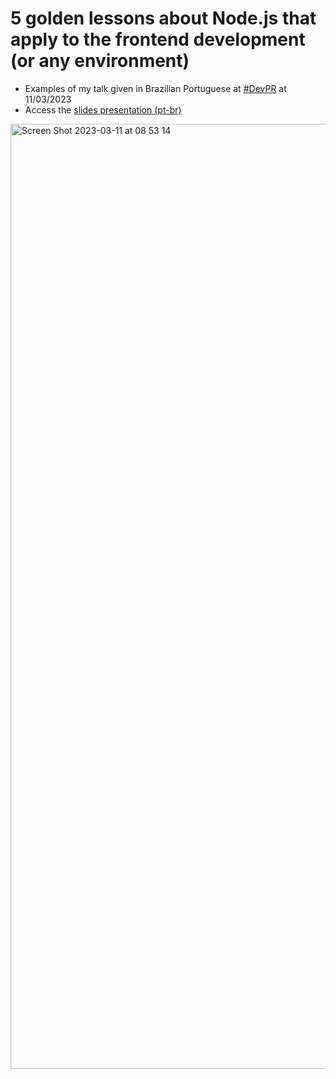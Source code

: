 # 5 golden lessons about Node.js that apply to the frontend development (or any environment)

- Examples of my talk given in Brazilian Portuguese at [#DevPR](https://devpr.org/#/) at 11/03/2023 
- Access the [slides presentation (pt-br)](https://bit.ly/5-aprendizados-backend-ew-talk)

<img width="1512" alt="Screen Shot 2023-03-11 at 08 53 14" src="https://user-images.githubusercontent.com/8060102/224710426-11c70e23-ba08-433b-8ef3-95ded24b4e9e.png">
